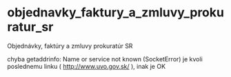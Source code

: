 objednavky_faktury_a_zmluvy_prokuratur_sr
=========================================

Objednávky, faktúry a zmluvy prokuratúr SR

chyba getaddrinfo: Name or service not known (SocketError) je kvoli poslednemu linku ( http://www.uvo.gov.sk/ ),
inak je OK
